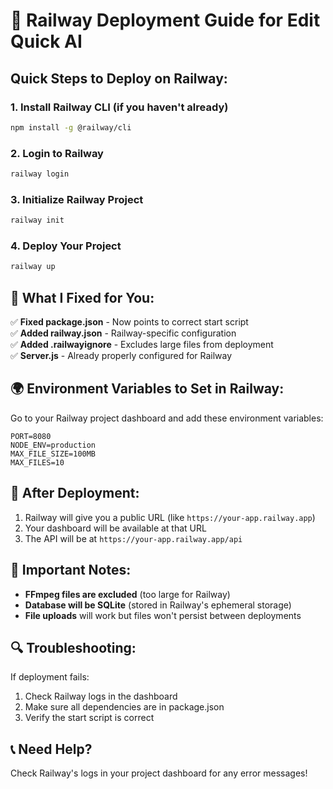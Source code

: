 # 🚂 Railway Deployment Guide for Edit Quick AI

## Quick Steps to Deploy on Railway:

### 1. **Install Railway CLI** (if you haven't already)
```bash
npm install -g @railway/cli
```

### 2. **Login to Railway**
```bash
railway login
```

### 3. **Initialize Railway Project**
```bash
railway init
```

### 4. **Deploy Your Project**
```bash
railway up
```

## 🔧 What I Fixed for You:

✅ **Fixed package.json** - Now points to correct start script  
✅ **Added railway.json** - Railway-specific configuration  
✅ **Added .railwayignore** - Excludes large files from deployment  
✅ **Server.js** - Already properly configured for Railway  

## 🌍 Environment Variables to Set in Railway:

Go to your Railway project dashboard and add these environment variables:

```
PORT=8080
NODE_ENV=production
MAX_FILE_SIZE=100MB
MAX_FILES=10
```

## 📱 After Deployment:

1. Railway will give you a public URL (like `https://your-app.railway.app`)
2. Your dashboard will be available at that URL
3. The API will be at `https://your-app.railway.app/api`

## 🚨 Important Notes:

- **FFmpeg files are excluded** (too large for Railway)
- **Database will be SQLite** (stored in Railway's ephemeral storage)
- **File uploads** will work but files won't persist between deployments

## 🔍 Troubleshooting:

If deployment fails:
1. Check Railway logs in the dashboard
2. Make sure all dependencies are in package.json
3. Verify the start script is correct

## 📞 Need Help?

Check Railway's logs in your project dashboard for any error messages!
